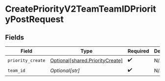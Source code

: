 # CreatePriorityV2TeamTeamIDPriorityPostRequest


## Fields

| Field                                                                        | Type                                                                         | Required                                                                     | Description                                                                  |
| ---------------------------------------------------------------------------- | ---------------------------------------------------------------------------- | ---------------------------------------------------------------------------- | ---------------------------------------------------------------------------- |
| `priority_create`                                                            | [Optional[shared.PriorityCreate]](undefined/models/shared/prioritycreate.md) | :heavy_check_mark:                                                           | N/A                                                                          |
| `team_id`                                                                    | *Optional[str]*                                                              | :heavy_check_mark:                                                           | N/A                                                                          |